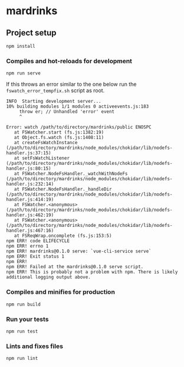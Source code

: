 # mardrinks

## Project setup
```
npm install
```

### Compiles and hot-reloads for development
```
npm run serve
```

If this throws an error similar to the one below run the `fswatch_error_tempfix.sh` script as root.

```
INFO  Starting development server...
10% building modules 1/1 modules 0 activeevents.js:183                              
     throw er; // Unhandled 'error' event
     ^

Error: watch /path/to/directory/mardrinks/public ENOSPC
   at FSWatcher.start (fs.js:1382:19)
   at Object.fs.watch (fs.js:1408:11)
   at createFsWatchInstance (/path/to/directory/mardrinks/node_modules/chokidar/lib/nodefs-handler.js:37:15)
   at setFsWatchListener (/path/to/directory/mardrinks/node_modules/chokidar/lib/nodefs-handler.js:80:15)
   at FSWatcher.NodeFsHandler._watchWithNodeFs (/path/to/directory/mardrinks/node_modules/chokidar/lib/nodefs-handler.js:232:14)
   at FSWatcher.NodeFsHandler._handleDir (/path/to/directory/mardrinks/node_modules/chokidar/lib/nodefs-handler.js:414:19)
   at FSWatcher.<anonymous> (/path/to/directory/mardrinks/node_modules/chokidar/lib/nodefs-handler.js:462:19)
   at FSWatcher.<anonymous> (/path/to/directory/mardrinks/node_modules/chokidar/lib/nodefs-handler.js:467:16)
   at FSReqWrap.oncomplete (fs.js:153:5)
npm ERR! code ELIFECYCLE
npm ERR! errno 1
npm ERR! mardrinks@0.1.0 serve: `vue-cli-service serve`
npm ERR! Exit status 1
npm ERR!
npm ERR! Failed at the mardrinks@0.1.0 serve script.
npm ERR! This is probably not a problem with npm. There is likely additional logging output above.
```

### Compiles and minifies for production
```
npm run build
```

### Run your tests
```
npm run test
```

### Lints and fixes files
```
npm run lint
```
